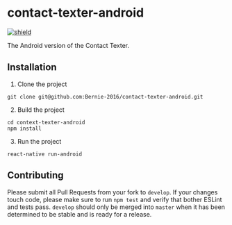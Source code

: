# contact-texter-android

[![shield](https://circleci.com/gh/Bernie-2016/contact-texter-android.svg?style=shield&circle-token=a68fdc230e65184dd4e6b8e4e155607e6f5845ad)](https://circleci.com/gh/Bernie-2016/contact-texter-android/tree/develop)

The Android version of the Contact Texter.

## Installation

1. Clone the project
  ```
  git clone git@github.com:Bernie-2016/contact-texter-android.git
  ```

2. Build the project
  ```
  cd context-texter-android
  npm install
  ```

3. Run the project
  ```
  react-native run-android
  ```

## Contributing

Please submit all Pull Requests from your fork to `develop`. If your changes touch code, please make sure to run `npm
test` and verify that bother ESLint and tests pass. `develop` should only be merged into `master` when it has been
determined to be stable and is ready for a release.
